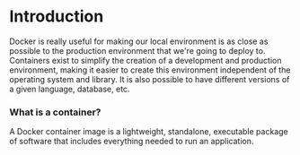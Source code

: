 # Introduction

Docker is really useful for making our local environment is as close as possible to the production environment that we're going to deploy to. Containers exist to simplify the creation of a development and production environment, making it easier to create this environment independent of the operating system and library. It is also possible to have different versions of a given language, database, etc.

### What is a container?

A Docker container image is a lightweight, standalone, executable package of software that includes everything needed to run an application. 